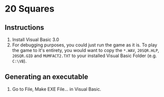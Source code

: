 # 20 Squares

## Instructions
1. Install Visual Basic 3.0
2. For debugging purposes, you could just run the game as it is. To play the game to it's entirety, you would want to copy the `*.WAV`, `20SQR.HLP`, `20SQR.GID` and `MUMFACT2.TXT` to your installed Visual Basic Folder (e.g. `C:\VB`).

## Generating an executable
1. Go to File, Make EXE File... in Visual Basic.